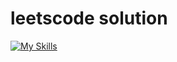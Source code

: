 # leetscode solution
[![My Skills](https://skillicons.dev/icons?i=python,cpp,java,c#,golang,swift,javascript,typescript,rust,ruby)](https://skillicons.dev)
